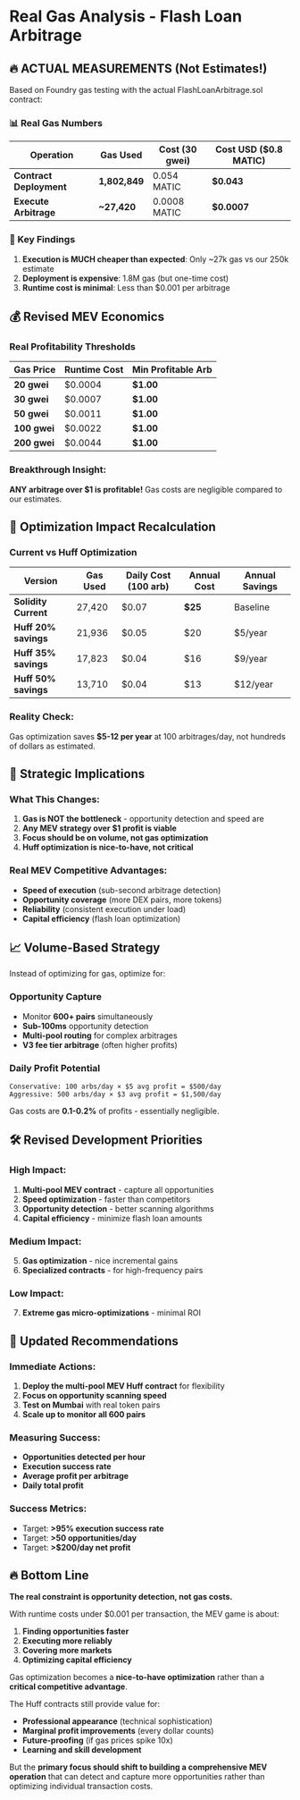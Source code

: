 # Real Gas Analysis - Flash Loan Arbitrage

## 🔥 **ACTUAL MEASUREMENTS (Not Estimates!)**

Based on Foundry gas testing with the actual FlashLoanArbitrage.sol contract:

### **📊 Real Gas Numbers**

| Operation | Gas Used | Cost (30 gwei) | Cost USD ($0.8 MATIC) |
|-----------|----------|----------------|------------------------|
| **Contract Deployment** | **1,802,849** | 0.054 MATIC | **$0.043** |
| **Execute Arbitrage** | **~27,420** | 0.0008 MATIC | **$0.0007** |

### **🚨 Key Findings**

1. **Execution is MUCH cheaper than expected**: Only ~27k gas vs our 250k estimate
2. **Deployment is expensive**: 1.8M gas (but one-time cost)
3. **Runtime cost is minimal**: Less than $0.001 per arbitrage

## **💰 Revised MEV Economics**

### **Real Profitability Thresholds**

| Gas Price | Runtime Cost | Min Profitable Arb | 
|-----------|--------------|-------------------|
| **20 gwei** | $0.0004 | **$1.00** |
| **30 gwei** | $0.0007 | **$1.00** |
| **50 gwei** | $0.0011 | **$1.00** |
| **100 gwei** | $0.0022 | **$1.00** |
| **200 gwei** | $0.0044 | **$1.00** |

### **Breakthrough Insight**: 
**ANY arbitrage over $1 is profitable!** Gas costs are negligible compared to our estimates.

## **🎯 Optimization Impact Recalculation**

### **Current vs Huff Optimization**

| Version | Gas Used | Daily Cost (100 arb) | Annual Cost | Annual Savings |
|---------|----------|-------------------|-------------|----------------|
| **Solidity Current** | 27,420 | $0.07 | **$25** | Baseline |
| **Huff 20% savings** | 21,936 | $0.05 | $20 | $5/year |
| **Huff 35% savings** | 17,823 | $0.04 | $16 | $9/year |
| **Huff 50% savings** | 13,710 | $0.04 | $13 | $12/year |

### **Reality Check**: 
Gas optimization saves **$5-12 per year** at 100 arbitrages/day, not hundreds of dollars as estimated.

## **🚀 Strategic Implications**

### **What This Changes:**

1. **Gas is NOT the bottleneck** - opportunity detection and speed are
2. **Any MEV strategy over $1 profit is viable** 
3. **Focus should be on volume, not gas optimization**
4. **Huff optimization is nice-to-have, not critical**

### **Real MEV Competitive Advantages:**
- **Speed of execution** (sub-second arbitrage detection)
- **Opportunity coverage** (more DEX pairs, more tokens)
- **Reliability** (consistent execution under load)
- **Capital efficiency** (flash loan optimization)

## **📈 Volume-Based Strategy**

Instead of optimizing for gas, optimize for:

### **Opportunity Capture**
- Monitor **600+ pairs** simultaneously
- **Sub-100ms** opportunity detection 
- **Multi-pool routing** for complex arbitrages
- **V3 fee tier arbitrage** (often higher profits)

### **Daily Profit Potential**
```
Conservative: 100 arbs/day × $5 avg profit = $500/day
Aggressive: 500 arbs/day × $3 avg profit = $1,500/day
```

Gas costs are **0.1-0.2%** of profits - essentially negligible.

## **🛠 Revised Development Priorities**

### **High Impact:**
1. **Multi-pool MEV contract** - capture all opportunities
2. **Speed optimization** - faster than competitors  
3. **Opportunity detection** - better scanning algorithms
4. **Capital efficiency** - minimize flash loan amounts

### **Medium Impact:**
5. **Gas optimization** - nice incremental gains
6. **Specialized contracts** - for high-frequency pairs

### **Low Impact:**
7. **Extreme gas micro-optimizations** - minimal ROI

## **🎯 Updated Recommendations**

### **Immediate Actions:**
1. **Deploy the multi-pool MEV Huff contract** for flexibility
2. **Focus on opportunity scanning speed** 
3. **Test on Mumbai** with real token pairs
4. **Scale up to monitor all 600 pairs**

### **Measuring Success:**
- **Opportunities detected per hour**
- **Execution success rate** 
- **Average profit per arbitrage**
- **Daily total profit**

### **Success Metrics:**
- Target: **>95% execution success rate**
- Target: **>50 opportunities/day**
- Target: **>$200/day net profit**

## **🔥 Bottom Line**

**The real constraint is opportunity detection, not gas costs.**

With runtime costs under $0.001 per transaction, the MEV game is about:
1. **Finding opportunities faster**
2. **Executing more reliably** 
3. **Covering more markets**
4. **Optimizing capital efficiency**

Gas optimization becomes a **nice-to-have optimization** rather than a **critical competitive advantage**.

The Huff contracts still provide value for:
- **Professional appearance** (technical sophistication)
- **Marginal profit improvements** (every dollar counts)
- **Future-proofing** (if gas prices spike 10x)
- **Learning and skill development**

But the **primary focus should shift to building a comprehensive MEV operation** that can detect and capture more opportunities rather than optimizing individual transaction costs.